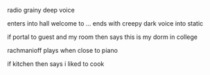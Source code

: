 radio grainy deep voice

enters into hall welcome to ... ends with creepy dark voice into static

if portal to guest and my room then says
this is my dorm in college

rachmanioff plays when close to piano

if kitchen then says i liked to cook

